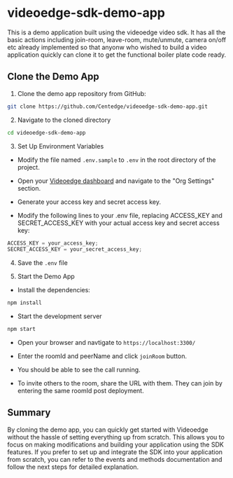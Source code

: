 # videoedge-sdk-demo-app
This is a demo application built using the videoedge video sdk. It has all the basic actions including join-room, leave-room, mute/unmute, camera on/off etc already implemented so that anyonw who wished to build a video application quickly can clone it to get the functional boiler plate code ready.


## Clone the Demo App

1. Clone the demo app repository from GitHub:

```bash
git clone https://github.com/Centedge/videoedge-sdk-demo-app.git
```

2. Navigate to the cloned directory

```bash
cd videoedge-sdk-demo-app
```

3. Set Up Environment Variables

- Modify the file named `.env.sample` to `.env` in the root directory of the project.

- Open your [Videoedge dashboard](https://test-app.videoedge.io/) and navigate to the "Org Settings" section.

- Generate your access key and secret access key.

- Modify the following lines to your .env file, replacing ACCESS_KEY and SECRET_ACCESS_KEY with your actual access key and secret access key:

```javascript
ACCESS_KEY = your_access_key;
SECRET_ACCESS_KEY = your_secret_access_key;
```

4. Save the `.env` file

5. Start the Demo App

- Install the dependencies:

```bash
npm install
```

- Start the development server

```bash
npm start
```

- Open your browser and navtigate to `https://localhost:3300/`

- Enter the roomId and peerName and click `joinRoom` button.

- You should be able to see the call running.

- To invite others to the room, share the URL with them. They can join by entering the same roomId post deployment.

## Summary

By cloning the demo app, you can quickly get started with Videoedge without the hassle of setting everything up from scratch. This allows you to focus on making modifications and building your application using the SDK features.
If you prefer to set up and integrate the SDK into your application from scratch, you can refer to the events and methods documentation and follow the next steps for detailed explanation.

